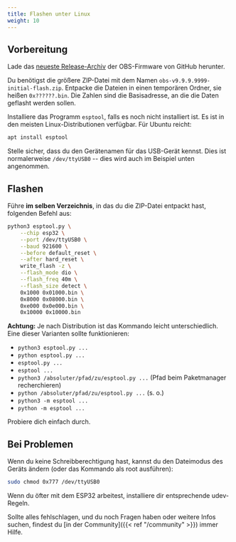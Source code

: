 ```yaml
---
title: Flashen unter Linux
weight: 10
---
```


## Vorbereitung

Lade das [neueste
Release-Archiv](https://github.com/openbikesensor/OpenBikeSensorFirmware/releases)
der OBS-Firmware von GitHub herunter.

Du benötigst die größere ZIP-Datei mit dem Namen
`obs-v9.9.9.9999-initial-flash.zip`. Entpacke die Dateien in einen temporären
Ordner, sie heißen `0x??????.bin`. Die Zahlen sind die Basisadresse, an die die
Daten geflasht werden sollen.

Installiere das Programm `esptool`, falls es noch nicht installiert ist. Es ist in den
meisten Linux-Distributionen verfügbar. Für Ubuntu reicht:

```bash
apt install esptool
```

Stelle sicher, dass du den Gerätenamen für das USB-Gerät kennst. Dies ist
normalerweise `/dev/ttyUSB0` -- dies wird auch im Beispiel unten angenommen.

## Flashen

Führe **im selben Verzeichnis**, in das du die ZIP-Datei entpackt hast, folgenden Befehl aus:

```bash
python3 esptool.py \
    --chip esp32 \
    --port /dev/ttyUSB0 \
    --baud 921600 \
    --before default_reset \
    --after hard_reset \
    write_flash -z \
    --flash_mode dio \
    --flash_freq 40m \
    --flash_size detect \
    0x1000 0x01000.bin \
    0x8000 0x08000.bin \
    0xe000 0x0e000.bin \
    0x10000 0x10000.bin
```

**Achtung:** Je nach Distribution ist das Kommando leicht unterschiedlich. Eine dieser Varianten sollte funktionieren:

- `python3 esptool.py ...`
- `python esptool.py ...`
- `esptool.py ...`
- `esptool ...`
- `python3 /absoluter/pfad/zu/esptool.py ...` (Pfad beim Paketmanager recherchieren)
- `python /absoluter/pfad/zu/esptool.py ...` (s. o.)
- `python3 -m esptool ...`
- `python -m esptool ...`

Probiere dich einfach durch.


## Bei Problemen

Wenn du keine Schreibberechtigung hast, kannst du den Dateimodus des Geräts ändern (oder das Kommando als root ausführen):

```bash
sudo chmod 0x777 /dev/ttyUSB0
```

Wenn du öfter mit dem ESP32 arbeitest, installiere dir entsprechende udev-Regeln.

Sollte alles fehlschlagen, und du noch Fragen haben oder weitere Infos suchen, findest
du [in der Community]({{< ref "/community" >}}) immer Hilfe.

